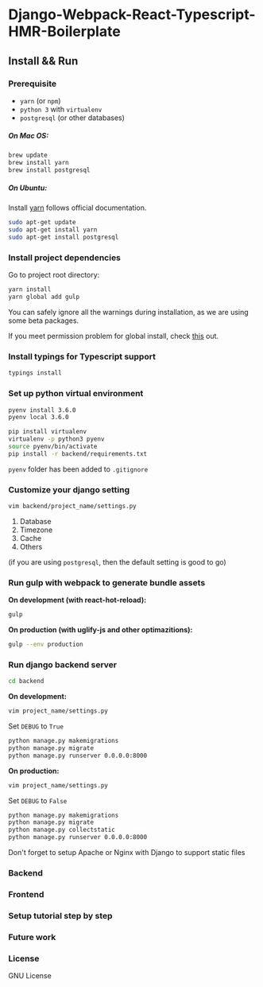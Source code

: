 # Django-Webpack-React-Typescript-HMR-Boilerplate

## Install && Run

### Prerequisite

* `yarn` (or `npm`)
* `python 3` with `virtualenv`
* `postgresql` (or other databases)

##### On Mac OS:

~~~bash
brew update
brew install yarn
brew install postgresql
~~~

##### On Ubuntu:

Install [yarn](https://yarnpkg.com/en/docs/install#linux-tab) follows official documentation.

~~~bash
sudo apt-get update
sudo apt-get install yarn
sudo apt-get install postgresql
~~~


### Install project dependencies

Go to project root directory:

~~~bash
yarn install
yarn global add gulp
~~~

You can safely ignore all the warnings during installation, as we are using some beta packages.

If you meet permission problem for global install, check [this](https://github.com/yarnpkg/yarn/issues/1060#issuecomment-268160528) out.

### Install typings for Typescript support

~~~bash
typings install
~~~


### Set up python virtual environment

~~~bash
pyenv install 3.6.0
pyenv local 3.6.0
~~~

~~~bash
pip install virtualenv
virtualenv -p python3 pyenv
source pyenv/bin/activate
pip install -r backend/requirements.txt
~~~

`pyenv` folder has been added to `.gitignore`


### Customize your django setting

~~~bash
vim backend/project_name/settings.py
~~~

1. Database
2. Timezone
3. Cache
4. Others

(if you are using `postgresql`, then the default setting is good to go)


### Run gulp with webpack to generate bundle assets

**On development (with react-hot-reload):**

~~~bash
gulp
~~~

**On production (with uglify-js and other optimazitions):**

~~~bash
gulp --env production
~~~


### Run django backend server

~~~bash
cd backend
~~~

**On development:**

~~~bash
vim project_name/settings.py
~~~

Set `DEBUG` to `True`

~~~bash
python manage.py makemigrations
python manage.py migrate
python manage.py runserver 0.0.0.0:8000
~~~

**On production:**

~~~bash
vim project_name/settings.py
~~~

Set `DEBUG` to `False`

~~~bash
python manage.py makemigrations
python manage.py migrate
python manage.py collectstatic
python manage.py runserver 0.0.0.0:8000
~~~

Don't forget to setup Apache or Nginx with Django to support static files

### Backend

### Frontend

### Setup tutorial step by step

### Future work

### License

GNU License
